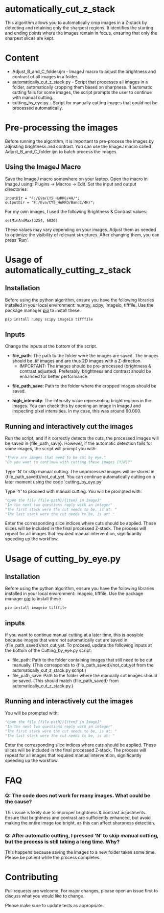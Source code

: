 # automatically_cut_z_stack
This algorithm allows you to automatically crop images in a Z-stack by detecting and retaining only the sharpest regions. It identifies the starting and ending points where the images remain in focus, ensuring that only the sharpest slices are kept.

# Content
* Adjust_B_and_C_folder.ijm - ImageJ macro to adjust the brightness and contrast of all images in a folder.
* automatically_cut_z_stack.py - Script that processes all images in a folder, automatically cropping them based on sharpness. If automatic cutting fails for some images, the script prompts the user to continue with manual cutting.
* cutting_by_eye.py - Script for manually cutting images that could not be processed automatically.
  
# Pre-processing the images 
Before running the algorithm, it is important to pre-process the images by adjusting brightness and contrast. You can use the ImageJ macro called Adjust_B_and_C_folder.ijm to batch process the images.

## Using the ImageJ Macro
Save the ImageJ macro somewhere on your laptop. Open the macro in ImageJ using: Plugins -> Macros ->  Edit. Set the input and output directories:

```ImageJ
inputDir = "F:/Eva/CY5_HuRKO/4H/";
outputDir = "F:/Eva/CY5_HuRKO/BandC/4H/";
```

For my own images, I used the following Brightness & Contrast values:

```ImageJ
setMinAndMax(3254, 6020)
```
These values may vary depending on your images. Adjust them as needed to optimize the visibility of relevant structures. After changing them, you can press 'Run'. 

# Usage of automatically_cutting_z_stack

## Installation
Before using the python algorithm, ensure you have the following libraries installed in your local environment: numpy, scipy, imageio, tifffile. 
Use the package manager [pip](https://pip.pypa.io/en/stable/) to install these.

```bash
pip install numpy scipy imageio tifffile
```

## Inputs 
Change the inputs at the bottom of the script. 
* **file_path**: The path to the folder were the images are saved. The images should be .tif images and are thus 2D images with a Z-direction. 
    * IMPORTANT: The images should be pre-processed (brightness & contrast adjusted). Preferably, brightness and contrast should be enhanced for better performance. <p>
* **file_path_save**: Path to the folder where the cropped images should be saved. <p>
* **high_intensity**: The intensity value representing bright regions in the images. You can check this by opening an image in ImageJ and inspecting pixel intensities. In my case, this was around 60.000. 

## Running and interactively cut the images
Run the script, and if it correctly detects the cuts, the processed images will be saved in {file_path_save}. However, if the automatic detection fails for some images, the script will prompt you with: <p>

```python
"There are images that need to be cut by eye."
"Do you want to continue with cutting these images [Y/N]?" 
```

Type 'N' to skip manual cutting. The unprocessed images will be stored in {file_path_saved}/not_cut_yet. You can continue automatically cutting on a later moment using the code 'cutting_by_eye.py' <p>
Type 'Y' to proceed with manual cutting. You will be prompted with: <p>

```python
"Open the file {file-path}/{item} in ImageJ" 
"In the next two questions reply with an integer" 
"The first stack were the cut needs to be, is at: " 
"The last stack were the cut needs to be, is at: "  
```

Enter the corresponding slice indices where cuts should be applied. These slices will be included in the final processed Z-stack. The process will repeat for all images that required manual intervention, significantly speeding up the workflow.

# Usage of cutting_by_eye.py

## Installation
Before using the python algorithm, ensure you have the following libraries installed in your local environment: imageio, tifffile. 
Use the package manager [pip](https://pip.pypa.io/en/stable/) to install these.

```bash
pip install imageio tifffile
```

## inputs 
If you want to continue manual cutting at a later time, this is possible because images that were not automatically cut are saved in {file_path_saved}/not_cut_yet. To proceed, update the following inputs at the bottom of the Cutting_by_eye.py script:

* file_path: Path to the folder containing images that still need to be cut manually. (This corresponds to {file_path_saved}/not_cut_yet from the automatically_cut_z_stack.py script.)
* file_path_save: Path to the folder where the manually cut images should be saved. (This should match {file_path_saved} from automatically_cut_z_stack.py.)
  
## Running and interactively cut the images
You will be prompted with: <p>

```python
"Open the file {file-path}/{item} in ImageJ" 
"In the next two questions reply with an integer" 
"The first stack were the cut needs to be, is at: " 
"The last stack were the cut needs to be, is at: "  
```

Enter the corresponding slice indices where cuts should be applied. These slices will be included in the final processed Z-stack. The process will repeat for all images that required manual intervention, significantly speeding up the workflow.

# FAQ

### Q: The code does not work for many images. What could be the cause?
This issue is likely due to improper brightness & contrast adjustments. Ensure that brightness and contrast are sufficiently enhanced, but avoid making the entire image too bright, as this can affect sharpness detection.

### Q: After automatic cutting, I pressed 'N' to skip manual cutting, but the process is still taking a long time. Why?
This happens because saving the images to a new folder takes some time. Please be patient while the process completes.

# Contributing
Pull requests are welcome. For major changes, please open an issue first to discuss what you would like to change. <p>

Please make sure to update tests as appropriate.

